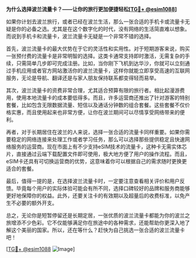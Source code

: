 **为什么选择波兰流量卡？——让你的旅行更加便捷轻松[[TG💪+ @esim1088](https://t.me/s/esim1088)]**

如果你计划去波兰旅行，或者已经在波兰生活，那么一张合适的手机卡或流量卡无疑是你的必备之选。尤其是在这个数字化的时代，没有网络的生活简直难以想象。而说到手机卡和流量卡，波兰流量卡无疑是一个非常不错的选择。

首先，波兰流量卡的最大优势在于它的灵活性和实用性。对于短期游客来说，购买一张预付费的流量卡是非常明智的选择。这类卡通常支持即时激活，无需复杂的手续，只需简单几步即可完成注册。比如，当你刚下飞机到达华沙，你就可以立刻通过手机应用或者官方网站激活你的波兰流量卡，这样你就能立即享受高速的互联网服务，无论是导航、翻译还是与家人朋友保持联系都变得轻而易举。

其次，波兰流量卡的资费非常合理，尤其适合预算有限的旅行者。相比起漫游费用，使用本地流量卡的成本要低得多。而且，许多运营商还推出了针对游客的特别套餐，比如包含无限数据流量、短信以及通话分钟数的组合套餐。这些套餐不仅价格实惠，而且使用起来也非常方便，让你在波兰期间可以尽情享受网络带来的便利。

再者，对于长期居住在波兰的人来说，选择一张合适的流量卡同样重要。如果你需要稳定的网络连接来处理工作或者学习任务，那么可以选择那些提供稳定且快速网络服务的运营商。现在市面上有不少支持eSIM技术的流量卡，这种卡无需实体芯片，直接通过云端下载配置文件即可使用，极大地方便了用户的操作流程。而且，eSIM卡还具有可切换运营商的优势，这意味着你可以根据自己的需求随时更换更适合的套餐。

最后，值得一提的是，在选择波兰流量卡时，一定要注意查看相关评价和用户反馈。毕竟每个用户的实际体验可能会有所不同，选择口碑较好的品牌和服务商能够更好地保障你的权益。此外，还要关注卡的有效期以及超量后的收费标准，以免产生不必要的额外开支。

总之，无论你是短暂停留还是长期定居，一张优质的波兰流量卡都能为你的波兰之旅增添不少色彩。它不仅能够满足你在旅途中的各种需求，还能帮助你更深入地了解这个美丽的国家。所以，还在等什么？赶快为自己挑选一张合适的波兰流量卡吧！

[[TG💪+ @esim1088](https://t.me/s/esim1088) ![Image](https://i.postimg.cc/4NQfJmqS/Snipaste-2025-05-13-00-14-12.png)]